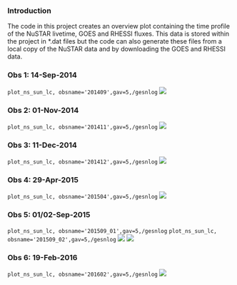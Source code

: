 ### Introduction
The code in this project creates an overview plot containing the time profile of the NuSTAR livetime, GOES and RHESSI fluxes. This data is stored within the project in *.dat files but the code can also generate these files from a local copy of the NuSTAR data and by downloading the GOES and RHESSI data.

### Obs 1: 14-Sep-2014
`plot_ns_sun_lc, obsname='201409',gav=5,/gesnlog`
![](https://raw.githubusercontent.com/ianan/nsigh_all/master/figs/ns_ltc_goesnl_hsi_201409.png)

### Obs 2: 01-Nov-2014
`plot_ns_sun_lc, obsname='201411',gav=5,/gesnlog`
![](https://raw.githubusercontent.com/ianan/nsigh_all/master/figs/ns_ltc_goesnl_hsi_201411.png)

### Obs 3: 11-Dec-2014
  `plot_ns_sun_lc, obsname='201412',gav=5,/gesnlog`
![](https://raw.githubusercontent.com/ianan/nsigh_all/master/figs/ns_ltc_goesnl_hsi_201412.png)

### Obs 4: 29-Apr-2015
  `plot_ns_sun_lc, obsname='201504',gav=5,/gesnlog`
![](https://raw.githubusercontent.com/ianan/nsigh_all/master/figs/ns_ltc_goesnl_hsi_201504.png)

### Obs 5: 01/02-Sep-2015
  `plot_ns_sun_lc, obsname='201509_01',gav=5,/gesnlog`
  `plot_ns_sun_lc, obsname='201509_02',gav=5,/gesnlog`
![](https://raw.githubusercontent.com/ianan/nsigh_all/master/figs/ns_ltc_goesnl_hsi_201509_01.png)
![](https://raw.githubusercontent.com/ianan/nsigh_all/master/figs/ns_ltc_goesnl_hsi_201509_01.png)

### Obs 6: 19-Feb-2016
  `plot_ns_sun_lc, obsname='201602',gav=5,/gesnlog`
![](https://raw.githubusercontent.com/ianan/nsigh_all/master/figs/ns_ltc_goesnl_hsi_201602.png)

